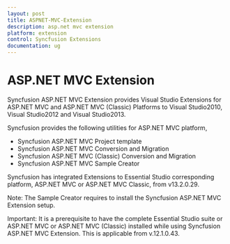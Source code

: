 ```yaml
---
layout: post
title: ASPNET-MVC-Extension
description: asp.net mvc extension
platform: extension
control: Syncfusion Extensions
documentation: ug
---
```


# ASP.NET MVC Extension



Syncfusion ASP.NET MVC Extension provides Visual Studio Extensions for ASP.NET MVC and ASP.NET MVC (Classic) Platforms to Visual Studio2010, Visual Studio2012 and Visual Studio2013. 

Syncfusion provides the following utilities for ASP.NET MVC platform,

* Syncfusion ASP.NET MVC Project template
* Syncfusion ASP.NET MVC Conversion and Migration
* Syncfusion ASP.NET MVC (Classic) Conversion and Migration
* Syncfusion ASP.NET MVC Sample Creator

Syncfusion has integrated Extensions to Essential Studio corresponding platform, ASP.NET MVC or ASP.NET MVC Classic, from v13.2.0.29. 


 Note: The Sample Creator requires to install the Syncfusion ASP.NET MVC Extension setup.

Important: It is a prerequisite to have the complete Essential Studio suite or ASP.NET MVC or ASP.NET MVC (Classic) installed while using Syncfusion ASP.NET MVC Extension. This is applicable from v.12.1.0.43.

